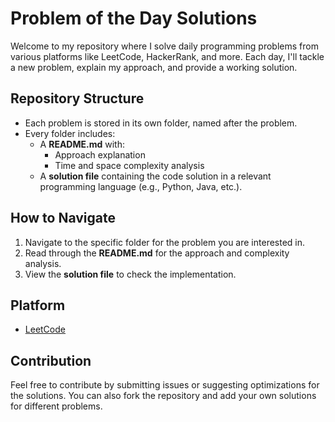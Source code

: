 # Problem of the Day Solutions

Welcome to my repository where I solve daily programming problems from various platforms like LeetCode, HackerRank, and more. Each day, I'll tackle a new problem, explain my approach, and provide a working solution.

## Repository Structure

- Each problem is stored in its own folder, named after the problem.
- Every folder includes:
  - A **README.md** with:
    - Approach explanation
    - Time and space complexity analysis
  - A **solution file** containing the code solution in a relevant programming language (e.g., Python, Java, etc.).

## How to Navigate

1. Navigate to the specific folder for the problem you are interested in.
2. Read through the **README.md** for the approach and complexity analysis.
3. View the **solution file** to check the implementation.

## Platform

- [LeetCode](https://leetcode.com/)

## Contribution

Feel free to contribute by submitting issues or suggesting optimizations for the solutions. You can also fork the repository and add your own solutions for different problems.

